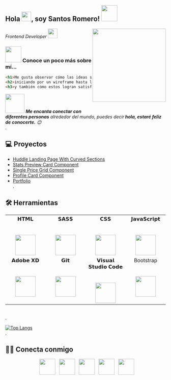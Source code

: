 <h2>Hola <img src="https://raw.githubusercontent.com/iampavangandhi/iampavangandhi/master/gifs/Hi.gif" width="30px">, soy Santos Romero! <img src="https://media.giphy.com/media/12oufCB0MyZ1Go/giphy.gif" width="50"></h2>
<img align='right' src="https://media.giphy.com/media/M9gbBd9nbDrOTu1Mqx/giphy.gif" width="230">
<p><em>Frontend Developer <img src="https://media.giphy.com/media/WUlplcMpOCEmTGBtBW/giphy.gif" width="30"> 
</em></p>

### <img src="https://media.giphy.com/media/VgCDAzcKvsR6OM0uWg/giphy.gif" width="50"> Conoce un poco más sobre mí...  

```html
<h1>Me gusta observar cómo las ideas se convierten en realidad</h1>
<h2>iniciando por un wireframe hasta llegar a un producto digital,</h2>
<h3>y también cómo estos logran satisfacer las necesidades de los usuarios.</h3>
```

<img src="https://media.giphy.com/media/LnQjpWaON8nhr21vNW/giphy.gif" width="60"> <em><b>Me encanta conectar con diferentes personas</b> alrededor del mundo, puedes decir<b> hola, estaré feliz de conocerte.</b> 😊</em>
<br>.
## 💻 Proyectos
* [Huddle Landing Page With Curved Sections](https://github.com/xantosromero/huddle-landing-page-curved-sections)
* [Stats Preview Card Component](https://github.com/xantosromero/stats-preview-card-component)
* [Single Price Grid Component](https://single-price-grid-component-eta-vert.vercel.app/)
* [Profile Card Component](https://profile-card-component-self-ten.vercel.app/)
* [Portfolio](https://xantosromero.vercel.app/)
<br>.
## 🛠️ Herramientas
<table>
  <tbody>
    <tr valign="top">
      <td width="25%" align="center">
        <span>𝗛𝗧𝗠𝗟</span><br><br><br>
        <img height="64px" src="https://cdn.svgporn.com/logos/html-5.svg">
      </td>
      <td width="25%" align="center">
        <span>𝗦𝗔𝗦𝗦</span><br><br><br>
        <img height="64px" src="https://cdn.svgporn.com/logos/sass.svg">
      </td>
      <td width="25%" align="center">
        <span>𝗖𝗦𝗦</span><br><br><br>
        <img height="64px" src="https://cdn.svgporn.com/logos/css-3.svg">
      </td>
      <td width="25%" align="center">
        <span>𝗝𝗮𝘃𝗮𝗦𝗰𝗿𝗶𝗽𝘁</span><br><br><br>
        <img height="64px" src="https://cdn.svgporn.com/logos/javascript.svg">
      </td>
    </tr>
    <tr valign="top">
      <td width="25%" align="center">
        <span>𝗔𝗱𝗼𝗯𝗲 𝗫𝗗</span><br><br><br>
        <img height="64px" src="https://cdn.worldvectorlogo.com/logos/adobe-xd-1.svg">
      </td>
      <td width="25%" align="center">
        <span>𝗚𝗶𝘁</span><br><br><br>
        <img height="64px" src="https://cdn.svgporn.com/logos/git-icon.svg">
      </td>
      <td width="25%" align="center">
        <span>𝗩𝗶𝘀𝘂𝗮𝗹 𝗦𝘁𝘂𝗱𝗶𝗼 𝗖𝗼𝗱𝗲</span><br><br><br>
        <img height="64px" src="https://cdn.svgporn.com/logos/visual-studio-code.svg">
      </td>
      <td width="25%" align="center">
        <span>Bootstrap</span><br><br><br>
        <img height="64px" src="https://cdn.svgporn.com/logos/bootstrap.svg">
      </td>
    </tr>
  </tbody>
</table>
<br>.

[![Top Langs](https://github-readme-stats.vercel.app/api/top-langs/?username=xantosromero&layout=compact&text_color=daf7dc&bg_color=151515)](https://github.com/xantosromero/github-readme-stats)
<br>.

## 🤝🏻 Conecta conmigo
<p align="center">
&nbsp; <a href="https://twitter.com/xantosromero" target="_blank" rel="noopener noreferrer"><img src="https://img.icons8.com/nolan/50/twitter-squared.png" width="50" /></a>  
&nbsp; <a href="https://www.linkedin.com/in/xantosromero/" target="_blank" rel="noopener noreferrer"><img src="https://img.icons8.com/nolan/50/linkedin.png" width="50" /></a>
&nbsp; <a href="https://www.instagram.com/xantosromero/" target="_blank" rel="noopener noreferrer"><img src="https://img.icons8.com/nolan/50/instagram-new.png" width="50" /></a>
&nbsp; <a href="https://www.facebook.com/xantosromero/" target="_blank" rel="noopener noreferrer"><img src="https://img.icons8.com/nolan/50/facebook.png" width="50" /></a>
&nbsp; <a href="mailto:xantosromero@gmail.com" target="_blank" rel="noopener noreferrer"><img src="https://img.icons8.com/nolan/50/gmail.png"  width="50" /></a>
</p>
